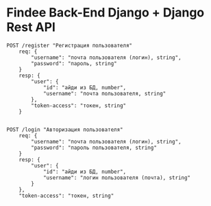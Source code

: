 # Findee Back-End Django + Django Rest API

    POST /register "Регистрация пользователя"    
        req: {
            "username": "почта пользователя (логин), string",
            "password": "пароль, string"
        }
        resp: {
            "user": {
                "id": "айди из БД, number",
                "username": "почта пользователя, string"
            },
            "token-access": "токен, string"
        }


    POST /login "Авторизация пользователя"
        req: {
            "username": "почта пользователя (логин), string",
            "password": "пароль пользователя, string"
        }
        resp: {
            "user": {
                "id": "айди из БД, number",
                "username": "логин пользователя (почта), string"
            }
        },
        "token-access": "токен, string"
